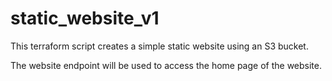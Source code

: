 # static_website_v1

This terraform script creates a simple static website using an S3 bucket.

The website endpoint will be used to access the home page of the website.
